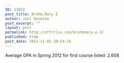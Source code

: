 ```yaml
---
ID: 13022
post_title: Brehm,Mary E
author: Joel DesArmo
post_excerpt: ""
layout: post
permalink: http://effrtlss.com/brehmmary-e-3/
published: true
post_date: 2012-11-02 20:54:10
---
```

<p>Average GPA in Spring 2012 for first course listed: 2.608</p>